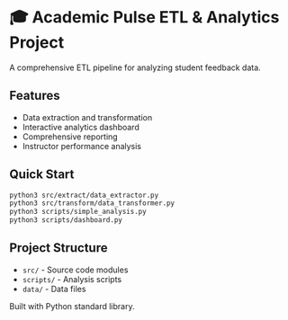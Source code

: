 # 🎓 Academic Pulse ETL & Analytics Project

A comprehensive ETL pipeline for analyzing student feedback data.

## Features
- Data extraction and transformation
- Interactive analytics dashboard
- Comprehensive reporting
- Instructor performance analysis

## Quick Start
```bash
python3 src/extract/data_extractor.py
python3 src/transform/data_transformer.py
python3 scripts/simple_analysis.py
python3 scripts/dashboard.py
```

## Project Structure
- `src/` - Source code modules
- `scripts/` - Analysis scripts
- `data/` - Data files

Built with Python standard library.
